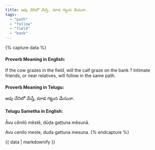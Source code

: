 ```yaml
---
title: ఆవు చేనిలో మేస్తే, దూడ గట్టున మేసునా.
tags:
  - "path"
  - "follow"
  - "field"
  - "bank"
---
```


{% capture data %}
#### Proverb Meaning in English:
If the cow grazes in the field, will the calf graze on the bank ?
Intimate friends, or near relatives, will follow in the same path.

#### Proverb Meaning in Telugu:
ఆవు చేనిలో మేస్తే, దూడ గట్టున మేసునా.

#### Telugu Sametha in English:
Āvu cēnilō mēstē, dūḍa gaṭṭuna mēsunā.

Avu cenilo meste, duda gattuna mesuna.
{% endcapture %}

{{ data | markdownify }}

